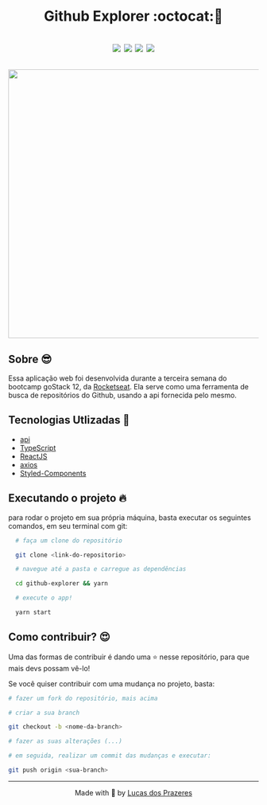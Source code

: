 <h1 align="center">
  Github Explorer :octocat:🚀

  <p align=center>
  <img src="https://img.shields.io/badge/api-github-%233a3a3a" />

  <img src="https://img.shields.io/badge/frontend-reactjs-%232be0ed" />

  <img src="https://img.shields.io/badge/style-styled--components-ff69b4" />

  <img src="https://img.shields.io/badge/from-rocketseat-blueviolet" />
  </P>
</h1>
<p align=center>
  <img src=".github/app.gif" style="width: 540px;">
</p>

<h2>Sobre 😎</h2>

<p>
  Essa aplicação web foi desenvolvida durante a terceira semana do bootcamp goStack 12, da <a href="https://rocketseat.com.br/">Rocketseat</a>. Ela serve como uma ferramenta de busca de repositórios do Github, usando a api fornecida pelo mesmo.
</p>

<h2>Tecnologias Utlizadas 🚀</h2>
<ul>
  <li>
    <a href="https://api.github.com">api</a>
  </li>
  <li>
    <a href="https://www.typescriptlang.org/">TypeScript</a>
  </li>
  <li>
    <a href="https://reactjs.org/">ReactJS</a>
  </li>
  <li>
    <a href="https://github.com/axios/axios">axios</a>
  </li>
  <li>
    <a href="https://styled-components.com/">Styled-Components</a>
  </li>
</ul>

<h2>Executando o projeto 🔥</h2>

<p>
  para rodar o projeto em sua própria máquina, basta executar os seguintes comandos, em seu terminal com git:
</p>

```bash
  # faça um clone do repositório

  git clone <link-do-repositorio>

  # navegue até a pasta e carregue as dependências

  cd github-explorer && yarn

  # execute o app!

  yarn start
```

<h2>Como contribuir? 😍</h2>

<p>
  Uma das formas de contribuir é dando uma ⭐ nesse repositório, para que mais devs possam vê-lo!

  Se você quiser contribuir com uma mudança no projeto, basta:

  ```bash
  # fazer um fork do repositório, mais acima

  # criar a sua branch

  git checkout -b <nome-da-branch>

  # fazer as suas alterações (...)

  # em seguida, realizar um commit das mudanças e executar:

  git push origin <sua-branch>
  ```
</p>

<hr>

<p align=center>
  Made with 💜 by <a href="https://www.linkedin.com/in/lucas-prazeres/">Lucas dos Prazeres</a>
</p>
